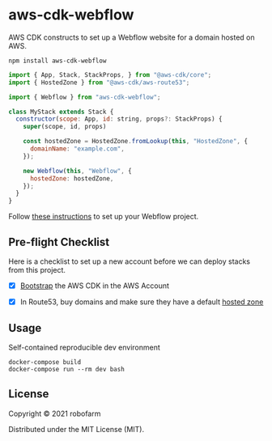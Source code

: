 # aws-cdk-webflow

AWS CDK constructs to set up a Webflow website for a domain hosted on AWS.

    npm install aws-cdk-webflow

```js
import { App, Stack, StackProps, } from "@aws-cdk/core";
import { HostedZone } from "@aws-cdk/aws-route53";

import { Webflow } from "aws-cdk-webflow";

class MyStack extends Stack {
  constructor(scope: App, id: string, props?: StackProps) {
    super(scope, id, props)

    const hostedZone = HostedZone.fromLookup(this, "HostedZone", {
      domainName: "example.com",
    });

    new Webflow(this, "Webflow", {
      hostedZone: hostedZone,
    });
  }
}
```

Follow [these instructions](https://university.webflow.com/lesson/connect-a-custom-domain) to set up your Webflow project.


## Pre-flight Checklist

Here is a checklist to set up a new account before we can deploy stacks from this project.

- [x] [Bootstrap](https://docs.aws.amazon.com/cdk/latest/guide/bootstrapping.html) the AWS CDK in the AWS Account
- [x] In Route53, buy domains and make sure they have a default [hosted zone](https://docs.aws.amazon.com/Route53/latest/DeveloperGuide/hosted-zones-working-with.html)


## Usage

Self-contained reproducible dev environment

    docker-compose build
    docker-compose run --rm dev bash


## License

Copyright © 2021 robofarm

Distributed under the MIT License (MIT).
